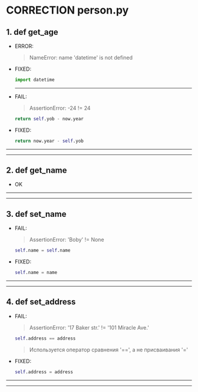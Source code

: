 # CORRECTION person.py

## 1. def get_age
- ERROR:
    > NameError: name 'datetime' is not defined

- FIXED:
    ```python
    import datetime
    ```
    ***

- FAIL:
    > AssertionError: -24 != 24
    ```python
    return self.yob - now.year
    ```
- FIXED:
    ```python
    return now.year - self.yob
    ```
***
***

## 2. def get_name
- OK
***
***

## 3. def set_name
- FAIL:
    > AssertionError: 'Boby' != None
    ```python
    self.name = self.name
    ```
- FIXED:
    ```python
    self.name = name
    ```
***
***

## 4. def set_address
- FAIL:
    > AssertionError: '17 Baker str.' != '101 Miracle Ave.'
    ```python
    self.address == address
    ```
    > Используется оператор сравнения '==', а не присваивания '='
- FIXED:
    ```python
    self.address = address
    ```
***
***
